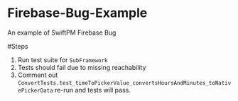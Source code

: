 # Firebase-Bug-Example
An example of SwiftPM Firebase Bug

#Steps
1. Run test suite for `SubFramework`
2. Tests should fail due to missing reachability
3. Comment out `ConvertTests.test_timeToPickerValue_convertsHoursAndMinutes_toNativePickerData` re-run and tests will pass.
